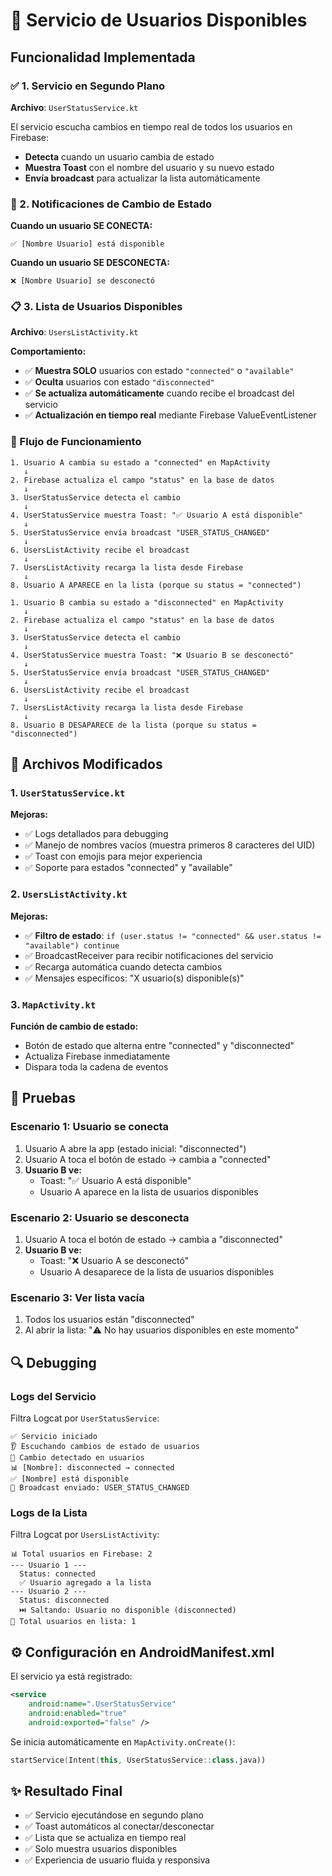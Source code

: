 # 📡 Servicio de Usuarios Disponibles

## Funcionalidad Implementada

### ✅ 1. Servicio en Segundo Plano
**Archivo**: `UserStatusService.kt`

El servicio escucha cambios en tiempo real de todos los usuarios en Firebase:
- **Detecta** cuando un usuario cambia de estado
- **Muestra Toast** con el nombre del usuario y su nuevo estado
- **Envía broadcast** para actualizar la lista automáticamente

### 🔔 2. Notificaciones de Cambio de Estado

**Cuando un usuario SE CONECTA:**
```
✅ [Nombre Usuario] está disponible
```

**Cuando un usuario SE DESCONECTA:**
```
❌ [Nombre Usuario] se desconectó
```

### 📋 3. Lista de Usuarios Disponibles
**Archivo**: `UsersListActivity.kt`

**Comportamiento:**
- ✅ **Muestra SOLO** usuarios con estado `"connected"` o `"available"`
- ✅ **Oculta** usuarios con estado `"disconnected"`
- ✅ **Se actualiza automáticamente** cuando recibe el broadcast del servicio
- ✅ **Actualización en tiempo real** mediante Firebase ValueEventListener

### 🔄 Flujo de Funcionamiento

```
1. Usuario A cambia su estado a "connected" en MapActivity
   ↓
2. Firebase actualiza el campo "status" en la base de datos
   ↓
3. UserStatusService detecta el cambio
   ↓
4. UserStatusService muestra Toast: "✅ Usuario A está disponible"
   ↓
5. UserStatusService envía broadcast "USER_STATUS_CHANGED"
   ↓
6. UsersListActivity recibe el broadcast
   ↓
7. UsersListActivity recarga la lista desde Firebase
   ↓
8. Usuario A APARECE en la lista (porque su status = "connected")
```

```
1. Usuario B cambia su estado a "disconnected" en MapActivity
   ↓
2. Firebase actualiza el campo "status" en la base de datos
   ↓
3. UserStatusService detecta el cambio
   ↓
4. UserStatusService muestra Toast: "❌ Usuario B se desconectó"
   ↓
5. UserStatusService envía broadcast "USER_STATUS_CHANGED"
   ↓
6. UsersListActivity recibe el broadcast
   ↓
7. UsersListActivity recarga la lista desde Firebase
   ↓
8. Usuario B DESAPARECE de la lista (porque su status = "disconnected")
```

## 📂 Archivos Modificados

### 1. `UserStatusService.kt`
**Mejoras:**
- ✅ Logs detallados para debugging
- ✅ Manejo de nombres vacíos (muestra primeros 8 caracteres del UID)
- ✅ Toast con emojis para mejor experiencia
- ✅ Soporte para estados "connected" y "available"

### 2. `UsersListActivity.kt`
**Mejoras:**
- ✅ **Filtro de estado**: `if (user.status != "connected" && user.status != "available") continue`
- ✅ BroadcastReceiver para recibir notificaciones del servicio
- ✅ Recarga automática cuando detecta cambios
- ✅ Mensajes específicos: "X usuario(s) disponible(s)"

### 3. `MapActivity.kt`
**Función de cambio de estado:**
- Botón de estado que alterna entre "connected" y "disconnected"
- Actualiza Firebase inmediatamente
- Dispara toda la cadena de eventos

## 🧪 Pruebas

### Escenario 1: Usuario se conecta
1. Usuario A abre la app (estado inicial: "disconnected")
2. Usuario A toca el botón de estado → cambia a "connected"
3. **Usuario B ve:**
   - Toast: "✅ Usuario A está disponible"
   - Usuario A aparece en la lista de usuarios disponibles

### Escenario 2: Usuario se desconecta
1. Usuario A toca el botón de estado → cambia a "disconnected"
2. **Usuario B ve:**
   - Toast: "❌ Usuario A se desconectó"
   - Usuario A desaparece de la lista de usuarios disponibles

### Escenario 3: Ver lista vacía
1. Todos los usuarios están "disconnected"
2. Al abrir la lista: "⚠️ No hay usuarios disponibles en este momento"

## 🔍 Debugging

### Logs del Servicio
Filtra Logcat por `UserStatusService`:
```
✅ Servicio iniciado
👂 Escuchando cambios de estado de usuarios
🔄 Cambio detectado en usuarios
📊 [Nombre]: disconnected → connected
✅ [Nombre] está disponible
📡 Broadcast enviado: USER_STATUS_CHANGED
```

### Logs de la Lista
Filtra Logcat por `UsersListActivity`:
```
📊 Total usuarios en Firebase: 2
--- Usuario 1 ---
  Status: connected
  ✅ Usuario agregado a la lista
--- Usuario 2 ---
  Status: disconnected
  ⏭️ Saltando: Usuario no disponible (disconnected)
📝 Total usuarios en lista: 1
```

## ⚙️ Configuración en AndroidManifest.xml

El servicio ya está registrado:
```xml
<service
    android:name=".UserStatusService"
    android:enabled="true"
    android:exported="false" />
```

Se inicia automáticamente en `MapActivity.onCreate()`:
```kotlin
startService(Intent(this, UserStatusService::class.java))
```

## ✨ Resultado Final

- ✅ Servicio ejecutándose en segundo plano
- ✅ Toast automáticos al conectar/desconectar
- ✅ Lista que se actualiza en tiempo real
- ✅ Solo muestra usuarios disponibles
- ✅ Experiencia de usuario fluida y responsiva
